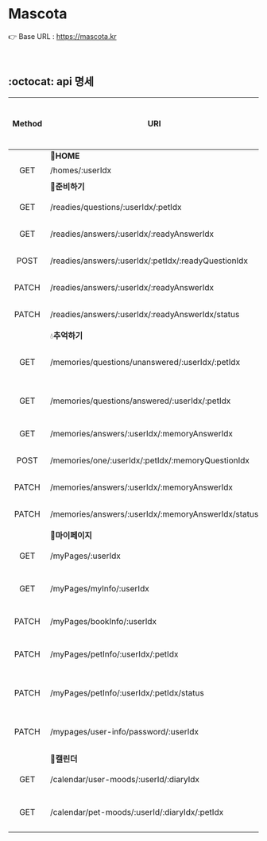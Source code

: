 # Mascota 

👉 Base URL : https://mascota.kr

</br>

## :octocat: api 명세


| Method | URI | Description | 구현완료 |
|:-------------:| -- | -- |:-------------:|
||:house_with_garden:**HOME**|
| GET | /homes/:userIdx | [홈 조회](https://organic-manta-fd9.notion.site/1-3ba2d3438e7d48afba1782e8abddae25) |☑️|  
||:evergreen_tree:**준비하기**|
| GET |/readies/questions/:userIdx/:petIdx| [준비하기 전체 질문 조회](https://organic-manta-fd9.notion.site/1-77adc3648008451b84466cda6fdc62d1) |☑️| 
| GET | /readies/answers/:userIdx/:readyAnswerIdx | [준비하기 답변 조회](https://organic-manta-fd9.notion.site/1-93e864f5374f41e4ba8276d87db55463)  |☑️| 
| POST | /readies/answers/:userIdx/:petIdx/:readyQuestionIdx | [준비하기 답변 작성](https://organic-manta-fd9.notion.site/1-259c835ac26f447e91c30456d057f9f9)  |☑️| 
| PATCH |/readies/answers/:userIdx/:readyAnswerIdx| [준비하기 답변 수정](https://organic-manta-fd9.notion.site/1-120f9198b9484d4d8c50723c60a1b5b6) |☑️|
| PATCH |/readies/answers/:userIdx/:readyAnswerIdx/status| [준비하기 답변 삭제](https://organic-manta-fd9.notion.site/1-d86432d0898d4ca49079c4ee978189e1) |☑️|
||:droplet:**추억하기**|
| GET | /memories/questions/unanswered/:userIdx/:petIdx | [추억하기 전체 질문 조회 (답변하기 탭)](https://organic-manta-fd9.notion.site/1-a5b359e04cc94a8ca98eb2f0f7653598) |☑️|
| GET |/memories/questions/answered/:userIdx/:petIdx| [추억하기 전체 질문 조회 (모아보기 탭)](https://organic-manta-fd9.notion.site/1-f79b0dbae5d249c69467d14111184eee) |☑️| 
| GET |/memories/answers/:userIdx/:memoryAnswerIdx| [추억하기 답변 조회](https://organic-manta-fd9.notion.site/1-910bdd9bbac74c1e8145625233d492b3) |☑️|
| POST | /memories/one/:userIdx/:petIdx/:memoryQuestionIdx | [추억하기 답변 작성](https://organic-manta-fd9.notion.site/1-9f0b9cf3a472483094dbdeacbbffbf4b) |☑️| 
| PATCH |/memories/answers/:userIdx/:memoryAnswerIdx| [추억하기 답변 수정](https://organic-manta-fd9.notion.site/1-b956d0b7582d41298ab675a16e484eb5) |☑️| 
| PATCH |/memories/answers/:userIdx/:memoryAnswerIdx/status| [추억하기 답변 삭제](https://organic-manta-fd9.notion.site/1-510d2da65e384e87836ff6b5407a2905) |☑️| 
||:closed_lock_with_key:**마이페이지**|
| GET | /myPages/:userIdx | [마이페이지 전체 조회](https://organic-manta-fd9.notion.site/1-076eda2078b244178dd88c2aa2688761) |☑️|
| GET | /myPages/myInfo/:userIdx | [마이페이지 개인정보 조회](https://organic-manta-fd9.notion.site/1-9e928c30b0dc4e7f83a448773e1c674e) |☑️| 
| PATCH | /myPages/bookInfo/:userIdx | [마이페이지 책 표지 수정](https://organic-manta-fd9.notion.site/1-5774eaf92e44454bb419d76e4d0c1c5e) |☑️| 
| PATCH | /myPages/petInfo/:userIdx/:petIdx | [마이페이지 반려동물 프로필 수정](https://organic-manta-fd9.notion.site/1-fcb72ca892bb4a0f98a00e5703b123e0) |☑️| 
| PATCH | /myPages/petInfo/:userIdx/:petIdx/status | [마이페이지 반려동물 프로필 삭제](https://organic-manta-fd9.notion.site/1-5722d9316063480ab02d65503dd0c79e) |☑️| 
| PATCH | /mypages/user-info/password/:userIdx | [마이페이지 비밀번호 변경](https://organic-manta-fd9.notion.site/1-91b917b8111f445499509145c8273664) |☑️| 
||:date:**캘린더**|
| GET | /calendar/user-moods/:userId/:diaryIdx | 유저 기분 캘린더 조회 | | 
| GET |/calendar/pet-moods/:userId/:diaryIdx/:petIdx | 반려동물 기분 캘린더 조회 | | 
